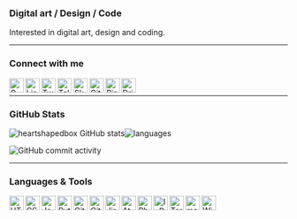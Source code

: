 ### Digital art / Design / Code
Interested in digital art, design and coding.

----

### Connect with me
[<img align="left" alt="Gmail" title="Gmail" width="26px" src="https://user-images.githubusercontent.com/27690717/165532326-df1f6d81-3c04-48fe-9f2c-3ee0cf8d411a.png" />][gmail]
[<img align="left" alt="LinkedIn" title="LinkedIn" width="26px" src="https://user-images.githubusercontent.com/27690717/165531718-eaa257d6-c292-40e5-8371-67044869c899.png" />][linkedin]
[<img align="left" alt="Twitter" title="Twitter" width="26px" src="https://user-images.githubusercontent.com/27690717/165530791-cb5ac5fb-971c-4211-89b6-9ecde092c8b9.png" />][twitter]
[<img align="left" alt="Telegram" title="Telegram" width="26px" src="https://user-images.githubusercontent.com/27690717/165527901-17c517d0-d0f2-4d22-bd6c-1612b10ad85a.png" />][telegram]
[<img align="left" alt="Skype" title="Skype" width="26px" src="https://user-images.githubusercontent.com/27690717/165534799-b17b819c-438b-4a3a-97bc-303f2f62dc87.png" />][skype]
[<img align="left" alt="GitHub" title="GitHub" width="26px" src="https://user-images.githubusercontent.com/27690717/165533688-74e3a378-c77f-4b6b-b315-c84794cb0357.png" />][github]
[<img align="left" alt="Pinteret" title="Pinteret" width="26px" src="https://user-images.githubusercontent.com/27690717/165534992-43eee375-af42-497a-bfc2-658b2992e029.png" />][pinteret]
[<img align="left" alt="Dribble" title="Dribble" width="26px" src="https://user-images.githubusercontent.com/27690717/165535579-9fa81109-d73a-465d-b7e9-a1a3cb092a96.png" />][dribble]

[gmail]: mailto:babenko.dmitry.mail@gmail.com
[linkedin]: https://www.linkedin.com/in/dmitry-babenko-%F0%9F%87%BA%F0%9F%87%A6-6aab3b168
[github]: https://github.com/heartshapedbox
[twitter]: https://twitter.com/BabenkoDmitry
[telegram]: https://t.me/BabenkoDmitry
[skype]: https://join.skype.com/invite/ahRruuzbYjx6
[pinteret]: https://pin.it/5VXs2m9
[dribble]: https://dribbble.com/dmitrybabenko
<br />

----

### GitHub Stats
![heartshapedbox GitHub stats](https://github-readme-stats.vercel.app/api?username=heartshapedbox&custom_title=GitHubStats&show_icons=true&theme=tokyonight&bg_color=110,0d1117,1a1b27&hide_border=true)![languages](https://github-readme-stats.vercel.app/api/top-langs/?username=heartshapedbox&layout=compact&theme=tokyonight&bg_color=110,0d1117,1a1b27&hide_border=true)


![GitHub commit activity](https://img.shields.io/github/commit-activity/m/heartshapedbox/python?color=green&label=python%3A%20commits&logo=python&logoColor=white&style=plastic)

----

### Languages & Tools
<img align="left" alt="HTML" title="HTML" width="26px" src="https://user-images.githubusercontent.com/27690717/165400714-38f3eb60-5189-4163-9431-41eb906c1be6.png" />
<img align="left" alt="CSS" title="CSS" width="26px" src="https://user-images.githubusercontent.com/27690717/165400718-7aa854fc-22c0-46f8-8d5f-cf8e7fc3d2d1.png" />
<img align="left" alt="JavaScript" title="JavaScript" width="26px" src="https://user-images.githubusercontent.com/27690717/165400083-a38f99ae-7029-423b-a49f-4f3001d596bd.png" />
<img align="left" alt="Python" title="Python" width="26px" src="https://user-images.githubusercontent.com/27690717/165398445-11f2293b-8b2e-403b-86ef-85d95152905f.png" />
<img align="left" alt="GitHub" title="GitHub" width="26px" src="https://user-images.githubusercontent.com/27690717/165397681-55acb06c-1d02-4922-87ff-2b90f80f1e9f.png" />
<img align="left" alt="Git" title="Git" width="26px" src="https://user-images.githubusercontent.com/27690717/165401597-30d07762-d52b-4697-bbbf-79a0c8082cb5.png" />
<img align="left" alt="Jira" title="Jira" width="26px" src="https://user-images.githubusercontent.com/27690717/165532114-9bbf584d-aae6-4bbc-87da-4eb313ed42ee.png" />
<img align="left" alt="Atom" title="Atom" width="26px" src="https://user-images.githubusercontent.com/27690717/165403951-e7f31325-6b36-4e76-9ce2-432142b0b3b0.png" />
<img align="left" alt="Photoshop" title="Adobe Photoshop" width="26px" src="https://user-images.githubusercontent.com/27690717/165407869-b475f554-afe6-4987-a182-efa4654ba231.png" />
<img align="left" alt="InDesign" title="Adobe InDesign" width="26px" src="https://user-images.githubusercontent.com/27690717/165407926-072dbd2a-ba0e-4ad6-92ea-5b7437acee31.png" />
<img align="left" alt="Terminal" title="Terminal" width="26px" src="https://user-images.githubusercontent.com/27690717/165402531-d97eef56-ccd5-44c0-849c-a9abd14c99bb.png" />
<img align="left" alt="macOS" title="macOS" width="26px" src="https://user-images.githubusercontent.com/27690717/165397260-a7462ff1-dfd9-49c4-bc4d-581e5765224c.png" />
<img align="left" alt="Windows" title="Windows" width="26px" src="https://user-images.githubusercontent.com/27690717/165530945-512e8258-a13f-4f65-8ce3-ad673858de8e.png" />

<!---
heartshapedbox/heartshapedbox is a ✨ special ✨ repository because its `README.md` (this file) appears on your GitHub profile.
You can click the Preview link to take a look at your changes.
--->
